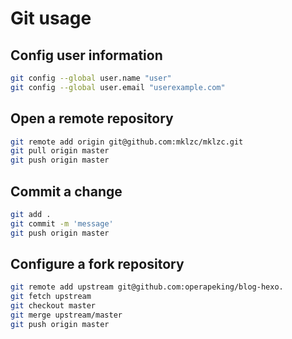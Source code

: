 # Git usage

## Config user information

```sh
git config --global user.name "user"
git config --global user.email "userexample.com"
```

## Open a remote repository

```sh
git remote add origin git@github.com:mklzc/mklzc.git
git pull origin master
git push origin master
```

## Commit a change

```sh
git add .
git commit -m 'message'
git push origin master
```

## Configure a fork repository

```sh
git remote add upstream git@github.com:operapeking/blog-hexo.
git fetch upstream
git checkout master
git merge upstream/master
git push origin master
```
